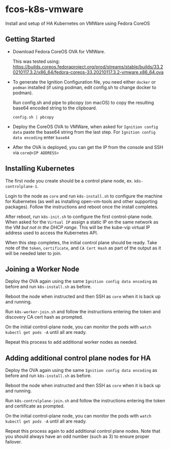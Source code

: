 # fcos-k8s-vmware
Install and setup of HA Kubernetes on VMWare using Fedora CoreOS

## Getting Started

* Download Fedora CoreOS OVA for VMWare. 

  This was tested using: https://builds.coreos.fedoraproject.org/prod/streams/stable/builds/33.20210117.3.2/x86_64/fedora-coreos-33.20210117.3.2-vmware.x86_64.ova

* To generate the Ignition Configuration file, you need either `docker` or `podman` installed (if using podman, edit config.sh to change docker to podman).
  
  
  Run config.sh and pipe to pbcopy (on macOS) to copy the resulting base64 encoded string to the clipboard.
  ```
  config.sh | pbcopy
  ```
  
* Deploy the CoreOS OVA to VMWare, when asked for `Ignition config data` paste the base64 string from the last step. For `Ignition config data encoding`
  enter `base64`
  
* After the OVA is deployed, you can get the IP from the console and SSH via `core@<IP ADDRESS>`

## Installing Kubernetes

The first node you create should be a control plane node, ex. `k8s-controlplane-1`.

Login to the node as `core` and run `k8s-install.sh` to configure the machine for Kubernetes (as well as installing open-vm-tools and other supporting packages). Follow the instructions and reboot once the install completes.

After reboot, run `k8s-init.sh` to configure the first control-plane node. When asked for the `Virtual IP` assign a static IP on the same network as the VM *but not in the DHCP range*. This will be the kube-vip virtual IP address used to access the Kubernetes API.

When this step completes, the initial control plane should be ready. Take note of the `token`, `certificate`, and `CA Cert Hash` as part of the output as it will be needed later to join.

## Joining a Worker Node

Deploy the OVA again using the same `Ignition config data encoding` as before and run `k8s-install.sh` as before.

Reboot the node when instructed and then SSH as `core` when it is back up and running.

Run `k8s-worker-join.sh` and follow the instructions entering the token and discovery CA cert hash as prompted.

On the initial control-plane node, you can monitor the pods with `watch kubectl get pods -A` until all are ready.

Repeat this process to add additional worker nodes as needed.

## Adding additional control plane nodes for HA

Deploy the OVA again using the same `Ignition config data encoding` as before and run `k8s-install.sh` as before.

Reboot the node when instructed and then SSH as `core` when it is back up and running.

Run `k8s-controlplane-join.sh` and follow the instructions entering the token and certificate as prompted.

On the initial control-plane node, you can monitor the pods with `watch kubectl get pods -A` until all are ready.

Repeat this process again to add additional control plane nodes. Note that you should always have an odd number (such as 3) to ensure proper failover.
